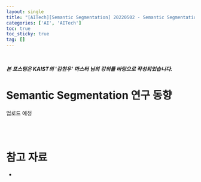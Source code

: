 ```yaml
---
layout: single
title: "[AITech][Semantic Segmentation] 20220502 - Semantic Segmentation 연구 동향"
categories: ['AI', 'AITech']
toc: true
toc_sticky: true
tag: []
---
```




<br>

_**본 포스팅은 KAIST의 '김현우' 마스터 님의 강의를 바탕으로 작성되었습니다.**_

# Semantic Segmentation 연구 동향

업로드 예정



<br>

<br>

# 참고 자료

* 
